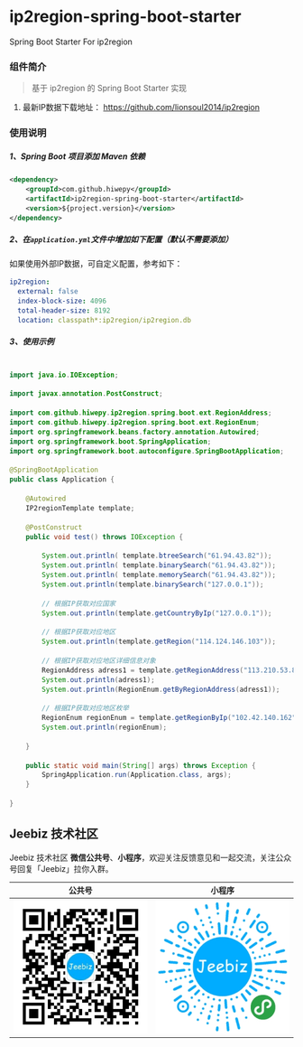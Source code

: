 # ip2region-spring-boot-starter

Spring Boot Starter For ip2region

### 组件简介

 > 基于 ip2region 的 Spring Boot Starter 实现

1. 最新IP数据下载地址： https://github.com/lionsoul2014/ip2region

### 使用说明

##### 1、Spring Boot 项目添加 Maven 依赖

``` xml
<dependency>
	<groupId>com.github.hiwepy</groupId>
	<artifactId>ip2region-spring-boot-starter</artifactId>
	<version>${project.version}</version>
</dependency>
```

##### 2、在`application.yml`文件中增加如下配置（默认不需要添加）

如果使用外部IP数据，可自定义配置，参考如下：

```yaml
ip2region:
  external: false
  index-block-size: 4096
  total-header-size: 8192
  location: classpath*:ip2region/ip2region.db
```


##### 3、使用示例

```java

import java.io.IOException;

import javax.annotation.PostConstruct;

import com.github.hiwepy.ip2region.spring.boot.ext.RegionAddress;
import com.github.hiwepy.ip2region.spring.boot.ext.RegionEnum;
import org.springframework.beans.factory.annotation.Autowired;
import org.springframework.boot.SpringApplication;
import org.springframework.boot.autoconfigure.SpringBootApplication;

@SpringBootApplication
public class Application {

    @Autowired
    IP2regionTemplate template;

    @PostConstruct
    public void test() throws IOException {

        System.out.println( template.btreeSearch("61.94.43.82"));
        System.out.println( template.binarySearch("61.94.43.82"));
        System.out.println( template.memorySearch("61.94.43.82"));
        System.out.println(template.binarySearch("127.0.0.1"));

        // 根据IP获取对应国家
        System.out.println(template.getCountryByIp("127.0.0.1"));

        // 根据IP获取对应地区
        System.out.println(template.getRegion("114.124.146.103"));

        // 根据IP获取对应地区详细信息对象
        RegionAddress adress1 = template.getRegionAddress("113.210.53.80");
        System.out.println(adress1);
        System.out.println(RegionEnum.getByRegionAddress(adress1));

        // 根据IP获取对应地区枚举
        RegionEnum regionEnum = template.getRegionByIp("102.42.140.162");
        System.out.println(regionEnum);

    }

    public static void main(String[] args) throws Exception {
        SpringApplication.run(Application.class, args);
    }

}

```


## Jeebiz 技术社区

Jeebiz 技术社区 **微信公共号**、**小程序**，欢迎关注反馈意见和一起交流，关注公众号回复「Jeebiz」拉你入群。

|公共号|小程序|
|---|---|
| ![](https://raw.githubusercontent.com/hiwepy/static/main/images/qrcode_for_gh_1d965ea2dfd1_344.jpg)| ![](https://raw.githubusercontent.com/hiwepy/static/main/images/gh_09d7d00da63e_344.jpg)|

